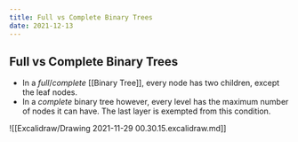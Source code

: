 ```yaml
---
title: Full vs Complete Binary Trees
date: 2021-12-13
---
```

## Full vs Complete Binary Trees
* In a *full*/*complete* [[Binary Tree]], every node has two children, except the leaf nodes.
* In a *complete* binary tree however, every level has the maximum number of nodes it can have. The last layer is exempted from this condition.

![[Excalidraw/Drawing 2021-11-29 00.30.15.excalidraw.md]]